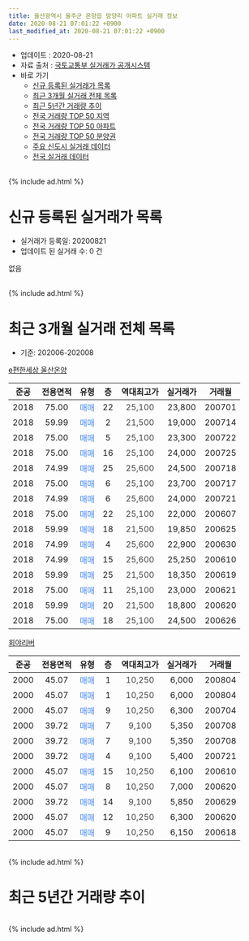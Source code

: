 ```yaml
---
title: 울산광역시 울주군 온양읍 망양리 아파트 실거래 정보
date: 2020-08-21 07:01:22 +0900
last_modified_at: 2020-08-21 07:01:22 +0900
---
```


* 업데이트 : 2020-08-21
* 자료 출처 : [국토교통부 실거래가 공개시스템](http://rt.molit.go.kr)
* 바로 가기
    * [신규 등록된 실거래가 목록](#신규-등록된-실거래가-목록)
    * [최근 3개월 실거래 전체 목록](#최근-3개월-실거래-전체-목록)
    * [최근 5년간 거래량 추이](#최근-5년간-거래량-추이)
    * [전국 거래량 TOP 50 지역](https://inasie.github.io/apt-trade-info/최근-3개월-전국에서-가장-거래가-많이-발생한-지역)
    * [전국 거래량 TOP 50 아파트](https://inasie.github.io/apt-trade-info/최근-3개월-전국에서-가장-거래가-많이-발생한-아파트)
    * [전국 거래량 TOP 50 분양권](https://inasie.github.io/apt-trade-info/최근-3개월-전국에서-가장-거래가-많이-발생한-분양권)
    * [주요 신도시 실거래 데이터](https://inasie.github.io/apt-trade-info/주요-신도시)
    * [전국 실거래 데이터](https://inasie.github.io/apt-trade-info/전국)
<br>
{% include ad.html %}
<br>

# 신규 등록된 실거래가 목록
* 실거래가 등록일: 20200821
* 업데이트 된 실거래 수: 0 건

없음

<br>
{% include ad.html %}
<br>

# 최근 3개월 실거래 전체 목록
* 기준: 202006-202008


[e편한세상 울산온양](https://search.naver.com/search.naver?query=%EC%9A%B8%EC%82%B0%EA%B4%91%EC%97%AD%EC%8B%9C+%EC%9A%B8%EC%A3%BC%EA%B5%B0+%EC%98%A8%EC%96%91%EC%9D%8D+%EB%A7%9D%EC%96%91%EB%A6%AC+e%ED%8E%B8%ED%95%9C%EC%84%B8%EC%83%81+%EC%9A%B8%EC%82%B0%EC%98%A8%EC%96%91)

|준공|전용면적|유형|층|역대최고가|실거래가|거래월|
|:---:|:---:|:---:|:---:|:---:|:---:|:---:|
|2018|75.00|<span style="color:#4285f3">매매</span>|22|<span style="color:#444444">25,100</span>|23,800|200701|
|2018|59.99|<span style="color:#4285f3">매매</span>|2|<span style="color:#444444">21,500</span>|19,000|200714|
|2018|75.00|<span style="color:#4285f3">매매</span>|5|<span style="color:#444444">25,100</span>|23,300|200722|
|2018|75.00|<span style="color:#4285f3">매매</span>|16|<span style="color:#444444">25,100</span>|24,000|200725|
|2018|74.99|<span style="color:#4285f3">매매</span>|25|<span style="color:#444444">25,600</span>|24,500|200718|
|2018|75.00|<span style="color:#4285f3">매매</span>|6|<span style="color:#444444">25,100</span>|23,700|200717|
|2018|74.99|<span style="color:#4285f3">매매</span>|6|<span style="color:#444444">25,600</span>|24,000|200721|
|2018|75.00|<span style="color:#4285f3">매매</span>|22|<span style="color:#444444">25,100</span>|22,000|200607|
|2018|59.99|<span style="color:#4285f3">매매</span>|18|<span style="color:#444444">21,500</span>|19,850|200625|
|2018|74.99|<span style="color:#4285f3">매매</span>|4|<span style="color:#444444">25,600</span>|22,900|200630|
|2018|74.99|<span style="color:#4285f3">매매</span>|15|<span style="color:#444444">25,600</span>|25,250|200610|
|2018|59.99|<span style="color:#4285f3">매매</span>|25|<span style="color:#444444">21,500</span>|18,350|200619|
|2018|75.00|<span style="color:#4285f3">매매</span>|11|<span style="color:#444444">25,100</span>|23,000|200621|
|2018|59.99|<span style="color:#4285f3">매매</span>|20|<span style="color:#444444">21,500</span>|18,800|200620|
|2018|75.00|<span style="color:#4285f3">매매</span>|18|<span style="color:#444444">25,100</span>|24,500|200626|

[회야리버](https://search.naver.com/search.naver?query=%EC%9A%B8%EC%82%B0%EA%B4%91%EC%97%AD%EC%8B%9C+%EC%9A%B8%EC%A3%BC%EA%B5%B0+%EC%98%A8%EC%96%91%EC%9D%8D+%EB%A7%9D%EC%96%91%EB%A6%AC+%ED%9A%8C%EC%95%BC%EB%A6%AC%EB%B2%84)

|준공|전용면적|유형|층|역대최고가|실거래가|거래월|
|:---:|:---:|:---:|:---:|:---:|:---:|:---:|
|2000|45.07|<span style="color:#4285f3">매매</span>|1|<span style="color:#444444">10,250</span>|6,000|200804|
|2000|45.07|<span style="color:#4285f3">매매</span>|1|<span style="color:#444444">10,250</span>|6,000|200804|
|2000|45.07|<span style="color:#4285f3">매매</span>|9|<span style="color:#444444">10,250</span>|6,300|200704|
|2000|39.72|<span style="color:#4285f3">매매</span>|7|<span style="color:#444444">9,100</span>|5,350|200708|
|2000|39.72|<span style="color:#4285f3">매매</span>|7|<span style="color:#444444">9,100</span>|5,350|200708|
|2000|39.72|<span style="color:#4285f3">매매</span>|4|<span style="color:#444444">9,100</span>|5,400|200721|
|2000|45.07|<span style="color:#4285f3">매매</span>|15|<span style="color:#444444">10,250</span>|6,100|200610|
|2000|45.07|<span style="color:#4285f3">매매</span>|8|<span style="color:#444444">10,250</span>|7,000|200620|
|2000|39.72|<span style="color:#4285f3">매매</span>|14|<span style="color:#444444">9,100</span>|5,850|200629|
|2000|45.07|<span style="color:#4285f3">매매</span>|12|<span style="color:#444444">10,250</span>|6,300|200620|
|2000|45.07|<span style="color:#4285f3">매매</span>|9|<span style="color:#444444">10,250</span>|6,150|200618|


<br>
{% include ad.html %}
<br>

# 최근 5년간 거래량 추이


<div style="width:100%;">
    <canvas id="deal_progress" height="200"></canvas>
</div>

<script>
new Chart(document.getElementById("deal_progress"), {
    type: 'line',
    data: {
        labels: ['201508','201509','201510','201511','201512','201601','201602','201603','201604','201605','201606','201607','201608','201609','201610','201611','201612','201701','201702','201703','201704','201705','201706','201707','201708','201709','201710','201711','201712','201801','201802','201803','201804','201805','201806','201807','201808','201809','201810','201811','201812','201901','201902','201903','201904','201905','201906','201907','201908','201909','201910','201911','201912','202001','202002','202003','202004','202005','202006','202007','202008'],
        datasets: [{
            label: '매매',
            pointRadius: 1,
            data: [13, 11, 16, 26, 8, 7, 7, 18, 7, 5, 10, 10, 5, 8, 6, 12, 10, 4, 4, 7, 8, 6, 2, 12, 4, 6, 3, 3, 2, 16, 14, 35, 28, 34, 22, 13, 13, 4, 8, 4, 6, 3, 5, 10, 10, 8, 6, 7, 3, 1, 15, 13, 8, 4, 11, 7, 5, 16, 13, 11, 2],
            borderColor: "rgba(255, 201, 14, 1)",
            backgroundColor: "rgba(255, 201, 14, 0.5)",
            fill: false,
            lineTension: 0
        },{
            label: '전월세',
            pointRadius: 1,
            data: [5, 9, 13, 7, 14, 4, 5, 10, 7, 7, 1, 4, 5, 7, 5, 6, 2, 4, 5, 7, 6, 5, 4, 7, 5, 3, 5, 4, 3, 4, 1, 10, 27, 20, 28, 20, 19, 9, 8, 2, 2, 3, 0, 3, 2, 4, 5, 7, 4, 5, 7, 6, 3, 3, 1, 2, 0, 1, 0, 0, 0],
            borderColor: "rgba(0, 141, 185, 1)",
            backgroundColor: "rgba(0, 141, 185, 0.5)",
            fill: false,
            lineTension: 0
        }
        ]
    },
    options: {
        responsive: true,
        title: {
            display: false
        },
        tooltips: {
            mode: 'index',
            intersect: false
        },
        hover: {
            mode: 'nearest',
            intersect: true
        },
        scales: {
            xAxes: [{
                display: true,
                scaleLabel: {
                    display: true,
                    labelString: '년/월'
                }
            }],
            yAxes: [{
                display: true,
                ticks: {
                    suggestedMin: 0,
                },
                scaleLabel: {
                    display: true,
                    labelString: '실거래 수'
                }
            }]
        }
    }
});

</script>


<br>
{% include ad.html %}
<br>

